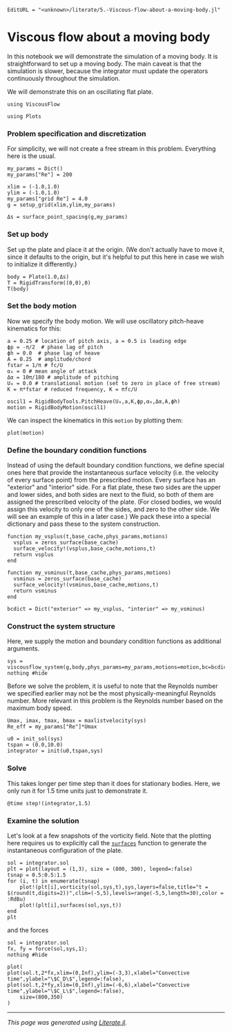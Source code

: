 ```@meta
EditURL = "<unknown>/literate/5.-Viscous-flow-about-a-moving-body.jl"
```

# Viscous flow about a moving body
In this notebook we will demonstrate the simulation of a moving body. It is straightforward
to set up a moving body. The main caveat is that the simulation is slower,
because the integrator must update the operators continuously throughout the simulation.

We will demonstrate this on an oscillating flat plate.

````@example 5.-Viscous-flow-about-a-moving-body
using ViscousFlow
````

````@example 5.-Viscous-flow-about-a-moving-body
using Plots
````

### Problem specification and discretization
For simplicity, we will not create a free stream in this problem. Everything
here is the usual.

````@example 5.-Viscous-flow-about-a-moving-body
my_params = Dict()
my_params["Re"] = 200
````

````@example 5.-Viscous-flow-about-a-moving-body
xlim = (-1.0,1.0)
ylim = (-1.0,1.0)
my_params["grid Re"] = 4.0
g = setup_grid(xlim,ylim,my_params)

Δs = surface_point_spacing(g,my_params)
````

### Set up body
Set up the plate and place it at the origin. (We don't actually have
to move it, since it defaults to the origin, but it's helpful to put
this here in case we wish to initialize it differently.)

````@example 5.-Viscous-flow-about-a-moving-body
body = Plate(1.0,Δs)
T = RigidTransform((0,0),0)
T(body)
````

### Set the body motion
Now we specify the body motion. We will use oscillatory pitch-heave kinematics for this:

````@example 5.-Viscous-flow-about-a-moving-body
a = 0.25 # location of pitch axis, a = 0.5 is leading edge
ϕp = -π/2  # phase lag of pitch
ϕh = 0.0  # phase lag of heave
A = 0.25  # amplitude/chord
fstar = 1/π # fc/U
α₀ = 0 # mean angle of attack
Δα = 10π/180 # amplitude of pitching
U₀ = 0.0 # translational motion (set to zero in place of free stream)
K = π*fstar # reduced frequency, K = πfc/U

oscil1 = RigidBodyTools.PitchHeave(U₀,a,K,ϕp,α₀,Δα,A,ϕh)
motion = RigidBodyMotion(oscil1)
````

We can inspect the kinematics in this `motion` by plotting them:

````@example 5.-Viscous-flow-about-a-moving-body
plot(motion)
````

### Define the boundary condition functions
Instead of using the default boundary condition functions, we define
special ones here that provide the instantaneous surface velocity (i.e. the velocity
of every surface point) from the prescribed
motion. Every surface has an "exterior" and "interior" side. For
a flat plate, these two sides are the upper and lower sides, and both sides
are next to the fluid, so both of them are assigned the prescribed velocity
of the plate. (For closed bodies, we would assign this velocity to only
one of the sides, and zero to the other side. We will see an example of this in a later case.)
We pack these into a special dictionary and
pass these to the system construction.

````@example 5.-Viscous-flow-about-a-moving-body
function my_vsplus(t,base_cache,phys_params,motions)
  vsplus = zeros_surface(base_cache)
  surface_velocity!(vsplus,base_cache,motions,t)
  return vsplus
end

function my_vsminus(t,base_cache,phys_params,motions)
  vsminus = zeros_surface(base_cache)
  surface_velocity!(vsminus,base_cache,motions,t)
  return vsminus
end

bcdict = Dict("exterior" => my_vsplus, "interior" => my_vsminus)
````

### Construct the system structure
Here, we supply the motion and boundary condition functions as additional arguments.

````@example 5.-Viscous-flow-about-a-moving-body
sys = viscousflow_system(g,body,phys_params=my_params,motions=motion,bc=bcdict);
nothing #hide
````

Before we solve the problem, it is useful to note that the Reynolds number
we specified earlier may not be the most physically-meaningful Reynolds number.
More relevant in this problem is the Reynolds number based on the maximum
body speed.

````@example 5.-Viscous-flow-about-a-moving-body
Umax, imax, tmax, bmax = maxlistvelocity(sys)
Re_eff = my_params["Re"]*Umax
````

````@example 5.-Viscous-flow-about-a-moving-body
u0 = init_sol(sys)
tspan = (0.0,10.0)
integrator = init(u0,tspan,sys)
````

### Solve
This takes longer per time step than it does for stationary bodies. Here, we only
run it for 1.5 time units just to demonstrate it.

````@example 5.-Viscous-flow-about-a-moving-body
@time step!(integrator,1.5)
````

### Examine the solution
Let's look at a few snapshots of the vorticity field. Note that the
plotting here requires us to explicitly call the [`surfaces`](@ref)
function to generate the instantaneous configuration of the plate.

````@example 5.-Viscous-flow-about-a-moving-body
sol = integrator.sol
plt = plot(layout = (1,3), size = (800, 300), legend=:false)
tsnap = 0.5:0.5:1.5
for (i, t) in enumerate(tsnap)
    plot!(plt[i],vorticity(sol,sys,t),sys,layers=false,title="t = $(round(t,digits=2))",clim=(-5,5),levels=range(-5,5,length=30),color = :RdBu)
    plot!(plt[i],surfaces(sol,sys,t))
end
plt
````

and the forces

````@example 5.-Viscous-flow-about-a-moving-body
sol = integrator.sol
fx, fy = force(sol,sys,1);
nothing #hide
````

````@example 5.-Viscous-flow-about-a-moving-body
plot(
plot(sol.t,2*fx,xlim=(0,Inf),ylim=(-3,3),xlabel="Convective time",ylabel="\$C_D\$",legend=:false),
plot(sol.t,2*fy,xlim=(0,Inf),ylim=(-6,6),xlabel="Convective time",ylabel="\$C_L\$",legend=:false),
    size=(800,350)
)
````

---

*This page was generated using [Literate.jl](https://github.com/fredrikekre/Literate.jl).*

